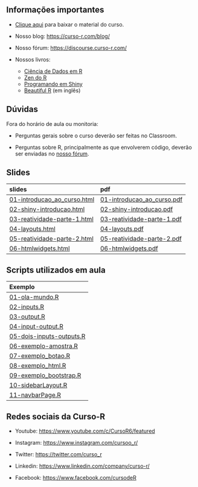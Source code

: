 
<!-- README.md is generated from README.Rmd. Please edit that file -->

## Informações importantes

- [Clique
  aqui](https://raw.githubusercontent.com/curso-r/main-dashboards/master/material_do_curso.zip)
  para baixar o material do curso.

- Nosso blog: <https://curso-r.com/blog/>

- Nosso fórum: <https://discourse.curso-r.com/>

- Nossos livros:

  - [Ciência de Dados em R](https://livro.curso-r.com/)
  - [Zen do R](https://curso-r.github.io/zen-do-r/)
  - [Programando em Shiny](https://programando-em-shiny.curso-r.com/)
  - [Beautiful R](https://curso-r.github.io/beautiful-r/) (em inglês)

## Dúvidas

Fora do horário de aula ou monitoria:

- Perguntas gerais sobre o curso deverão ser feitas no Classroom.

- Perguntas sobre R, principalmente as que envolverem código, deverão
  ser enviadas no [nosso fórum](https://discourse.curso-r.com/).

## Slides

| slides                                                                                                      | pdf                                                                                                       |
|:------------------------------------------------------------------------------------------------------------|:----------------------------------------------------------------------------------------------------------|
| [01-introducao_ao_curso.html](https://curso-r.github.io/main-dashboards/slides/01-introducao_ao_curso.html) | [01-introducao_ao_curso.pdf](https://curso-r.github.io/main-dashboards/slides/01-introducao_ao_curso.pdf) |
| [02-shiny-introducao.html](https://curso-r.github.io/main-dashboards/slides/02-shiny-introducao.html)       | [02-shiny-introducao.pdf](https://curso-r.github.io/main-dashboards/slides/02-shiny-introducao.pdf)       |
| [03-reatividade-parte-1.html](https://curso-r.github.io/main-dashboards/slides/03-reatividade-parte-1.html) | [03-reatividade-parte-1.pdf](https://curso-r.github.io/main-dashboards/slides/03-reatividade-parte-1.pdf) |
| [04-layouts.html](https://curso-r.github.io/main-dashboards/slides/04-layouts.html)                         | [04-layouts.pdf](https://curso-r.github.io/main-dashboards/slides/04-layouts.pdf)                         |
| [05-reatividade-parte-2.html](https://curso-r.github.io/main-dashboards/slides/05-reatividade-parte-2.html) | [05-reatividade-parte-2.pdf](https://curso-r.github.io/main-dashboards/slides/05-reatividade-parte-2.pdf) |
| [06-htmlwidgets.html](https://curso-r.github.io/main-dashboards/slides/06-htmlwidgets.html)                 | [06-htmlwidgets.pdf](https://curso-r.github.io/main-dashboards/slides/06-htmlwidgets.pdf)                 |

## Scripts utilizados em aula

| Exemplo                                                                                                  |
|:---------------------------------------------------------------------------------------------------------|
| [01-ola-mundo.R](https://curso-r.github.io/202309-dashboards/pratica/01-ola-mundo.R)                     |
| [02-inputs.R](https://curso-r.github.io/202309-dashboards/pratica/02-inputs.R)                           |
| [03-output.R](https://curso-r.github.io/202309-dashboards/pratica/03-output.R)                           |
| [04-input-output.R](https://curso-r.github.io/202309-dashboards/pratica/04-input-output.R)               |
| [05-dois-inputs-outputs.R](https://curso-r.github.io/202309-dashboards/pratica/05-dois-inputs-outputs.R) |
| [06-exemplo-amostra.R](https://curso-r.github.io/202309-dashboards/pratica/06-exemplo-amostra.R)         |
| [07-exemplo_botao.R](https://curso-r.github.io/202309-dashboards/pratica/07-exemplo_botao.R)             |
| [08-exemplo_html.R](https://curso-r.github.io/202309-dashboards/pratica/08-exemplo_html.R)               |
| [09-exemplo_bootstrap.R](https://curso-r.github.io/202309-dashboards/pratica/09-exemplo_bootstrap.R)     |
| [10-sidebarLayout.R](https://curso-r.github.io/202309-dashboards/pratica/10-sidebarLayout.R)             |
| [11-navbarPage.R](https://curso-r.github.io/202309-dashboards/pratica/11-navbarPage.R)                   |

## Redes sociais da Curso-R

- Youtube: <https://www.youtube.com/c/CursoR6/featured>

- Instagram: <https://www.instagram.com/cursoo_r/>

- Twitter: <https://twitter.com/curso_r>

- Linkedin: <https://www.linkedin.com/company/curso-r/>

- Facebook: <https://www.facebook.com/cursodeR>
